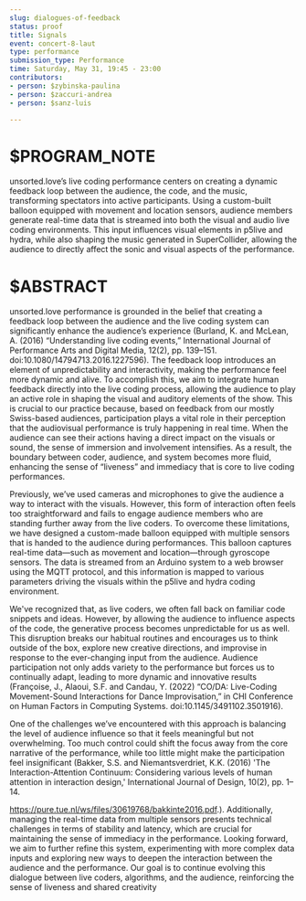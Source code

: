 ```yaml
---
slug: dialogues-of-feedback
status: proof
title: Signals
event: concert-8-laut
type: performance
submission_type: Performance
time: Saturday, May 31, 19:45 - 23:00
contributors:
- person: $zybinska-paulina
- person: $zaccuri-andrea
- person: $sanz-luis

---
```


# $PROGRAM_NOTE

unsorted.love’s live coding performance centers on creating a dynamic feedback loop
between the audience, the code, and the music, transforming spectators into active
participants. Using a custom-built balloon equipped with movement and location sensors,
audience members generate real-time data that is streamed into both the visual and audio
live coding environments. This input influences visual elements in p5live and hydra, while
also shaping the music generated in SuperCollider, allowing the audience to directly affect
the sonic and visual aspects of the performance.

# $ABSTRACT

unsorted.love performance is grounded in the belief that creating a feedback loop between
the audience and the live coding system can significantly enhance the audience’s experience
(Burland, K. and McLean, A. (2016) “Understanding live coding events,” International Journal of
Performance Arts and Digital Media, 12(2), pp. 139–151. doi:10.1080/14794713.2016.1227596).
The feedback loop introduces an element of unpredictability and interactivity, making the
performance feel more dynamic and alive. To accomplish this, we aim to integrate human
feedback directly into the live coding process, allowing the audience to play an active role in
shaping the visual and auditory elements of the show. This is crucial to our practice because,
based on feedback from our mostly Swiss-based audiences, participation plays a vital role in
their perception that the audiovisual performance is truly happening in real time. When the
audience can see their actions having a direct impact on the visuals or sound, the sense of
immersion and involvement intensifies. As a result, the boundary between coder, audience,
and system becomes more fluid, enhancing the sense of “liveness” and immediacy that is
core to live coding performances.

Previously, we’ve used cameras and microphones to give the audience a way to interact with
the visuals. However, this form of interaction often feels too straightforward and fails to
engage audience members who are standing further away from the live coders. To overcome
these limitations, we have designed a custom-made balloon equipped with multiple sensors
that is handed to the audience during performances. This balloon captures real-time
data—such as movement and location—through gyroscope sensors. The data is streamed
from an Arduino system to a web browser using the MQTT protocol, and this information is
mapped to various parameters driving the visuals within the p5live and hydra coding
environment.

We've recognized that, as live coders, we often fall back on familiar code snippets and ideas.
However, by allowing the audience to influence aspects of the code, the generative process
becomes unpredictable for us as well. This disruption breaks our habitual routines and encourages 
us to think outside of the box, explore new creative directions, and improvise in
response to the ever-changing input from the audience. Audience participation not only adds
variety to the performance but forces us to continually adapt, leading to more dynamic and
innovative results (Françoise, J., Alaoui, S.F. and Candau, Y. (2022) “CO/DA: Live-Coding
Movement-Sound Interactions for Dance Improvisation,” in CHI Conference on Human Factors
in Computing Systems. doi:10.1145/3491102.3501916).

One of the challenges we’ve encountered with this approach is balancing the level of
audience influence so that it feels meaningful but not overwhelming. Too much control could
shift the focus away from the core narrative of the performance, while too little might make
the participation feel insignificant (Bakker, S.S. and Niemantsverdriet, K.K. (2016) 'The
Interaction-Attention Continuum: Considering various levels of human attention in interaction
design,' International Journal of Design, 10(2), pp. 1–14.

https://pure.tue.nl/ws/files/30619768/bakkinte2016.pdf.). Additionally, managing the
real-time data from multiple sensors presents technical challenges in terms of stability and
latency, which are crucial for maintaining the sense of immediacy in the performance.
Looking forward, we aim to further refine this system, experimenting with more complex data
inputs and exploring new ways to deepen the interaction between the audience and the
performance. Our goal is to continue evolving this dialogue between live coders, algorithms,
and the audience, reinforcing the sense of liveness and shared creativity
